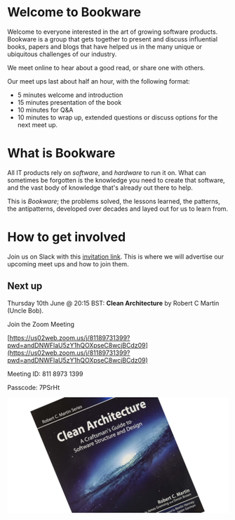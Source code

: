 # Welcome to Bookware

Welcome to everyone interested in the art of growing software products. Bookware is a group that gets together to present and discuss influential books, papers and blogs that have helped us in the many unique or ubiquitous challenges of our industry.

We meet online to hear about a good read, or share one with others.

Our meet ups last about half an hour, with the following format:
* 5 minutes welcome and introduction
* 15 minutes presentation of the book
* 10 minutes for Q&A
* 10 minutes to wrap up, extended questions or discuss options for the next meet up.

# What is Bookware

All IT products rely on *software*, and *hardware* to run it on. What can sometimes be forgotten is the knowledge you need to create that software, and the vast body of knowledge that's already out there to help.

This is *Bookware*; the problems solved, the lessons learned, the patterns, the antipatterns, developed over decades and layed out for us to learn from.

# How to get involved

Join us on Slack with this [invitation link](https://join.slack.com/t/bookware/shared_invite/zt-oeq6s8ud-~zbNxfnEUK~cQMheVPdG8g). This is where we will advertise our upcoming meet ups and how to join them.

## Next up

Thursday 10th June @ 20:15 BST: **Clean Architecture** by Robert C Martin (Uncle Bob).

Join the Zoom Meeting

[https://us02web.zoom.us/j/81189731399?pwd=andDNWFlaU5zY1hQOXpseC8wcjBCdz09](https://us02web.zoom.us/j/81189731399?pwd=andDNWFlaU5zY1hQOXpseC8wcjBCdz09)

Meeting ID: 811 8973 1399

Passcode: 7PSrHt

![Clean Architecture book cover](assets/img/clean-architecture.jpg)
